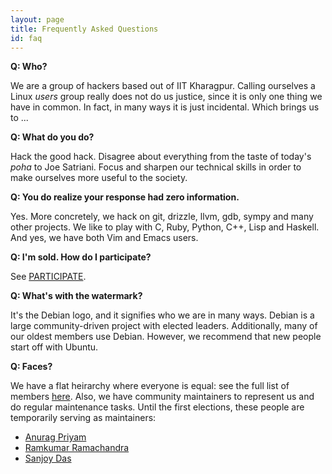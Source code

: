 ```yaml
---
layout: page
title: Frequently Asked Questions
id: faq
---
```


**Q: Who?**

We are a group of hackers based out of IIT Kharagpur.  Calling
ourselves a Linux *users* group really does not do us justice, since
it is only one thing we have in common.  In fact, in many ways it is
just incidental.  Which brings us to ...


**Q: What do you do?**

Hack the good hack.  Disagree about everything from the taste of
today's *poha* to Joe Satriani.  Focus and sharpen our technical
skills in order to make ourselves more useful to the society.


**Q: You do realize your response had zero information.**

Yes.  More concretely, we hack on git, drizzle, llvm, gdb, sympy and
many other projects.  We like to play with C, Ruby, Python, C++, Lisp
and Haskell.  And yes, we have both Vim and Emacs users.

**Q: I'm sold. How do I participate?**

See [PARTICIPATE](/participate).

**Q: What's with the watermark?**

It's the Debian logo, and it signifies who we are in many ways.
Debian is a large community-driven project with elected leaders.
Additionally, many of our oldest members use Debian.  However, we
recommend that new people start off with Ubuntu.


**Q: Faces?**

We have a flat heirarchy where everyone is equal: see the full list of
members [here](http://groups.google.com/group/kgplug/members).  Also,
we have community maintainers to represent us and do regular
maintenance tasks.  Until the first elections, these people are
temporarily serving as maintainers:

* [Anurag Priyam](http://yeban.in)
* [Ramkumar Ramachandra](http://artagnon.com)
* [Sanjoy Das](http://playingwithpointers.com)
